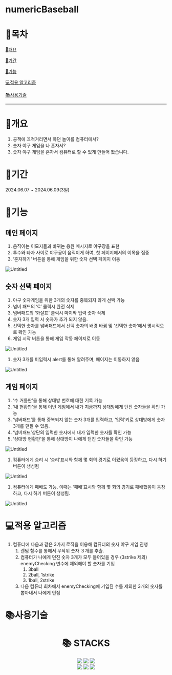 # numericBaseball

# 📄목차

[🛶개요](https://www.notion.so/0345fd645deb48b980194740dad6426d?pvs=21)

[📅기간](https://www.notion.so/0345fd645deb48b980194740dad6426d?pvs=21)

[📘기능](https://www.notion.so/0345fd645deb48b980194740dad6426d?pvs=21)

[💻적용 알고리즘](https://www.notion.so/0345fd645deb48b980194740dad6426d?pvs=21)

[📚사용기술](https://www.notion.so/0345fd645deb48b980194740dad6426d?pvs=21)

---

# 🛶개요

1. 공책에 끄적거리면서 하던 놀이를 컴퓨터에서?
2. 숫자 야구 게임을 나 혼자서?
3. 숫자 야구 게임을 혼자서 컴퓨터로 할 수 있게 만들어 봤습니다.

# 📅기간

2024.06.07 ~ 2024.06.09(3일)

# 📘기능

## 메인 페이지

1. 움직이는 이모지들과 바뀌는 응원 메시지로 야구장을 표현
2. 투수와 타자 사이로 야구공이 움직이게 하여, 첫 페이지에서의 이목을 집중
3. ‘혼자하기‘ 버튼을 통해 게임을 위한 숫자 선택 페이지 이동

![Untitled](https://prod-files-secure.s3.us-west-2.amazonaws.com/64d1e119-1729-45b6-977e-fe8866bd1334/ddfd0e46-c00c-46ab-adee-7334da47038d/Untitled.png)

## 숫자 선택 페이지

1. 야구 숫자게임을 위한 3개의 숫자를 중복되지 않게 선택 가능
2. 넘버 패드의 ‘C’ 클릭시 완전 삭제
3. 넘버패드의 ‘화살표’ 클릭시 마지막 입력 숫자 삭제
4. 숫자 3개 입력 시 숫자가 추가 되지 않음.
5. 선택한 숫자를  넘버패드에서 선택 숫자의 배경 바뀜 및 ‘선택한 숫자’에서 명시적으로 확인 가능
6. 게임 시작 버튼을 통해 게임 작동 페이지로 이동

![Untitled](https://prod-files-secure.s3.us-west-2.amazonaws.com/64d1e119-1729-45b6-977e-fe8866bd1334/31dc7920-ecf2-4a58-b6e9-4f0b60d06ea5/Untitled.png)

1. 숫자 3개를 미입력시 alert를 통해 알려주며, 페이지는 이동하지 않음

![Untitled](https://prod-files-secure.s3.us-west-2.amazonaws.com/64d1e119-1729-45b6-977e-fe8866bd1334/84fffc93-d5fa-4793-879f-7bba95802a5c/Untitled.png)

## 게임 페이지

1. ‘수 거름판’을 통해 상대방 번호에 대한 기록 가능
2. ‘내 현황판’을 통해 이번 게임에서 내가 지금까지 상대방에게 던진 숫자들을 확인 가능
3. ‘넘버패드’를 통해 중복되지 않는 숫자 3개를 입력하고, ‘입력’키로 상대방에게 숫자 3개를 던질 수 있음.
4. ‘넘버패드’상단의 입력한 숫자에서 내가 입력한 숫자를 확인 가능
5. ‘상대방 현황판’을 통해 상대방이 나에게 던진 숫자들을 확인 가능

![Untitled](https://prod-files-secure.s3.us-west-2.amazonaws.com/64d1e119-1729-45b6-977e-fe8866bd1334/45405c88-8356-4a34-9877-831a572bc678/Untitled.png)

1. 컴퓨터에게 승리 시 ‘승리’표시와 함께 몇 회의 경기로 이겼음이 등장하고, 다시 하기 버튼이 생성됨

![Untitled](https://prod-files-secure.s3.us-west-2.amazonaws.com/64d1e119-1729-45b6-977e-fe8866bd1334/0ac5f3be-6097-4f4f-84d3-a89e2e779395/Untitled.png)

1. 컴퓨터에게 패배도 가능. 이때는 ‘패배’표시와 함께 몇 회의 경기로 패배했음이 등장하고, 다시 하기 버튼이 생성됨.

![Untitled](https://prod-files-secure.s3.us-west-2.amazonaws.com/64d1e119-1729-45b6-977e-fe8866bd1334/d47320e3-99f0-427d-ae5d-ac328255e347/Untitled.png)

# 💻적용 알고리즘

1. 컴퓨터에 다음과 같은 3가지 로직을 이용해 컴퓨터의 숫자 야구 게임 진행
    1. 랜덤 함수를 통해서 무작위 숫자 ３개를 추출.
    2. 컴퓨터가 나에게 던진 숫자 3개가 모두 들어있을 경우 (3strike 제외) enemyChecking 변수에 제외해야 할 숫자를 기입
        1. 3ball
        2. 2ball, 1strike
        3. 1ball, 2strike
    3. 다음 컴퓨터 회차에서 enemyChecking에 기입된 수를 제외한 3개의 숫자를 뽑아내서 나에게 던짐

# 📚사용기술


<div align=center><h1>📚 STACKS</h1></div>
<div align=center>
  <img src="https://img.shields.io/badge/html5-E34F26?style=for-the-badge&logo=html5&logoColor=white"> 
  <img src="https://img.shields.io/badge/css-1572B6?style=for-the-badge&logo=css3&logoColor=white"> 
  <img src="https://img.shields.io/badge/javascript-F7DF1E?style=for-the-badge&logo=javascript&logoColor=black"> 
	 <br>
   <img src="https://img.shields.io/badge/python-3776AB?style=for-the-badge&logo=python&logoColor=white"> 
   <img src="https://img.shields.io/badge/django-092E20?style=for-the-badge&logo=django&logoColor=white">
	 <img src="https://img.shields.io/badge/mysql-4479A1?style=for-the-badge&logo=mysql&logoColor=white"> 
   <br>
</div>

